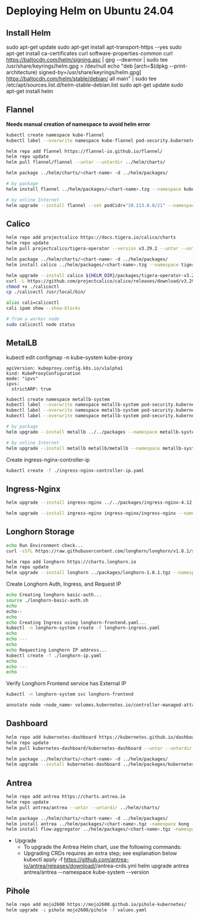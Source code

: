# Deploying Helm on Ubuntu 24.04

## Install Helm

sudo apt-get update
sudo apt-get install apt-transport-https --yes
sudo apt-get install ca-certificates curl software-properties-common
curl https://baltocdn.com/helm/signing.asc | gpg --dearmor | sudo tee /usr/share/keyrings/helm.gpg > /dev/null
echo "deb [arch=$(dpkg --print-architecture) signed-by=/usr/share/keyrings/helm.gpg] https://baltocdn.com/helm/stable/debian/ all main" | sudo tee /etc/apt/sources.list.d/helm-stable-debian.list
sudo apt-get update
sudo apt-get install helm

## Flannel

**Needs manual creation of namespace to avoid helm error**

```bash
kubectl create namespace kube-flannel
kubectl label --overwrite namespace kube-flannel pod-security.kubernetes.io/enforce=privileged

helm repo add flannel https://flannel-io.github.io/flannel/
helm repo update
helm pull flannel/flannel --untar --untardir ../helm/charts/

helm package ../helm/charts/<chart-name> -d ../helm/packages/

# by package
helm install flannel ../helm/packages/<chart-name>.tzg --namespace kube-flannel --set podCidr="10.255.0.0/16"

# by online Internet
helm upgrade --install flannel --set podCidr="10.213.0.0/21" --namespace kube-flannel flannel/flannel

```

## Calico

```bash
helm repo add projectcalico https://docs.tigera.io/calico/charts
helm repo update
helm pull projectcalico/tigera-operator --version v3.29.2 --untar --untardir .

helm package ../helm/charts/<chart-name> -d ../helm/packages/
helm install calico ../helm/packages/<chart-name>.tzg --namespace tigera-operator --create-namespace

helm upgrade --install calico ${HELM_DIR}/packages/tigera-operator-v3.29.2.tgz --namespace tigera-operator --create-namespace
curl -L https://github.com/projectcalico/calico/releases/download/v3.29.2/calicoctl-linux-amd64 -o calicoctl
chmod +x ./calicoctl
cp ./calicoctl /usr/local/bin/

alias cali=calicoctl
cali ipam show --show-blocks

# from a worker node
sudo calicoctl node status
```

## MetalLB

kubectl edit configmap -n kube-system kube-proxy

```text
apiVersion: kubeproxy.config.k8s.io/v1alpha1
kind: KubeProxyConfiguration
mode: "ipvs"
ipvs:
  strictARP: true
```

```bash
kubectl create namespace metallb-system
kubectl label --overwrite namespace metallb-system pod-security.kubernetes.io/enforce=privileged
kubectl label --overwrite namespace metallb-system pod-security.kubernetes.io/audit=privileged
kubectl label --overwrite namespace metallb-system pod-security.kubernetes.io/warn=privileged

# by package
helm upgrade --install metallb ../../packages --namespace metallb-system

# by online Internet
helm upgrade --install metallb metallb/metallb --namespace metallb-system
```

Create ingress-nginx-controller-ip

```bash
kubectl create -f ./ingress-nginx-controller-ip.yaml
```

## Ingress-Nginx

```bash
helm upgrade --install ingress-nginx ../../packages/ingress-nginx-4.12.0.tgz --namespace ingress-nginx --create-namespace

helm upgrade --install ingress-nginx ingress-nginx/ingress-nginx --namespace ingress-nginx --create-namespace -set "controller.extraArgs.enable-ssl-passthrough=true
```

## Longhorn Storage

```bash
echo Run Environment check... 
curl -sSfL https://raw.githubusercontent.com/longhorn/longhorn/v1.8.1/scripts/environment_check.sh | bash

helm repo add longhorn https://charts.longhorn.io
helm repo update
helm upgrade --install longhorn ../packages/longhorn-1.8.1.tgz --namespace longhorn-system --create-namespace -f ./values.yaml
```

Create Longhorn Auth, Ingress, and Request IP

```bash
echo Creating longhorn basic-auth...
source ./longhorn-basic-auth.sh
echo
echo--
echo
echo Creating Ingress using longhorn-frontend.yaml...
kubectl -n longhorn-system create -f longhorn-ingress.yaml
echo
echo ---
echo
echo Requesting Longhorn IP address...
kubectl create -f ./longhorn-ip.yaml
echo
echo ---
echo
```

Verify Longhorn Frontend service has External IP

```bash
kubectl -n longhorn-system svc longhorn-frontend
```

```bash
annotate node <node_name> volumes.kubernetes.io/controller-managed-attach-detach=false
```


## Dashboard

```bash
helm repo add kubernetes-dashboard https://kubernetes.github.io/dashboard/
helm repo update
helm pull kubernetes-dashboard/kubernetes-dashboard --untar --untardir ../helm/charts/

helm package ../helm/charts/<chart-name> -d ../helm/packages/
helm upgrade --install kubernetes-dashboard ../helm/packages/kubernetes-dashboard-7.11.0.tgz --namespace kubernetes-dashboard --create-namespace
```

## Antrea

```bash
helm repo add antrea https://charts.antrea.io
helm repo update
helm pull antrea/antrea --untar --untardir ../helm/charts/

helm package ../helm/charts/<chart-name> -d ../helm/packages/
helm install antrea ../helm/packages/<chart-name>.tgz -namespace kong --create-namespace
helm install flow-aggregator ../helm/packages/<chart-name>.tgz -namespace kong --create-namespace
```

- Upgrade
  - To upgrade the Antrea Helm chart, use the following commands:
  - Upgrading CRDs requires an extra step; see explanation below
kubectl apply -f https://github.com/antrea-io/antrea/releases/download/<TAG>/antrea-crds.yml
helm upgrade antrea antrea/antrea --namespace kube-system --version <TAG>

## Pihole

```bash
helm repo add mojo2600 https://mojo2600.github.io/pihole-kubernetes/
helm upgrade -i pihole mojo2600/pihole -f values.yaml
```



